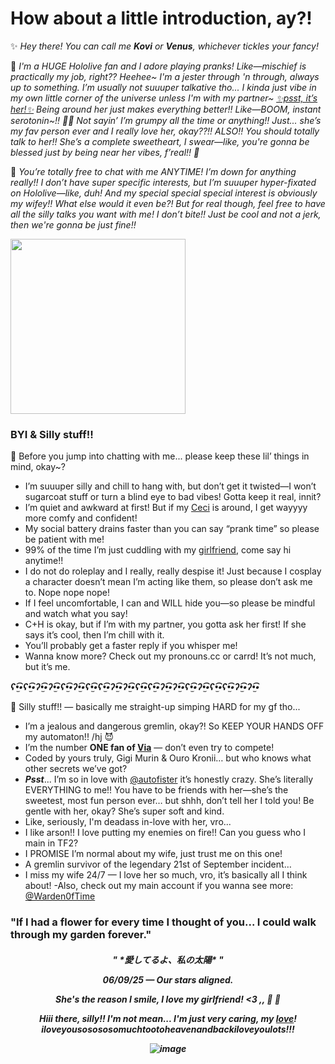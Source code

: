 # How about a little introduction, ay?!
✨ *Hey there! You can call me ___Kovi___ or ___Venus___, whichever tickles your fancy!*

🤭 *I'm a HUGE Hololive fan and I adore playing pranks! Like—mischief is practically my job, right?? Heehee~ I'm a jester through 'n through, always up to something. I’m usually not suuuper talkative tho... I kinda just vibe in my own little corner of the universe unless I'm with my partner~ [✨psst, it’s her!✨](https://github.com/autofister) Being around her just makes everything better!! Like—BOOM, instant serotonin~!! 🌈💥 Not sayin’ I’m grumpy all the time or anything!! Just... she’s my fav person ever and I really love her, okay??!! ALSO!! You should totally talk to her!! She’s a complete sweetheart, I swear—like, you're gonna be blessed just by being near her vibes, f’real!! 🌟*

📌 *You’re totally free to chat with me ANYTIME! I’m down for anything really!! I don’t have super specific interests, but I’m suuuper hyper-fixated on Hololive—like, duh! And my special special special interest is obviously my wifey!! What else would it even be?! But for real though, feel free to have all the silly talks you want with me! I don’t bite!! Just be cool and not a jerk, then we're gonna be just fine!!*

<img src="https://safebooru.org//images/1035/f65eb021b0e2969971d6104927ccd372af59c224.png?5673611" width="280" height="280">

### BYI & Silly stuff!! 
📜 Before you jump into chatting with me... please keep these lil’ things in mind, okay~?
- I’m suuuper silly and chill to hang with, but don’t get it twisted—I won’t sugarcoat stuff or turn a blind eye to bad vibes! Gotta keep it real, innit?
- I’m quiet and awkward at first! But if my [Ceci](https://github.com/autofister) is around, I get wayyyy more comfy and confident!
- My social battery drains faster than you can say “prank time” so please be patient with me!
- 99% of the time I’m just cuddling with my [girlfriend](https://github.com/autofister), come say hi anytime!! 
- I do not do roleplay and I really, really despise it! Just because I cosplay a character doesn’t mean I’m acting like them, so please don’t ask me to. Nope nope nope!
- If I feel uncomfortable, I can and WILL hide you—so please be mindful and watch what you say!
- C+H is okay, but if I’m with my partner, you gotta ask her first! If she says it’s cool, then I’m chill with it.
- You’ll probably get a faster reply if you whisper me!
- Wanna know more? Check out my pronouns.cc or carrd! It’s not much, but it’s me.

***ʕ•̫͡•ʕ•̫͡•ʔ•̫͡•ʔ•̫͡•ʕ•̫͡•ʔ•̫͡•ʕ•̫͡•ʕ•̫͡•ʔ•̫͡•ʔ•̫͡•ʕ•̫͡•ʕ•̫͡•ʔ•̫͡•ʔ•̫͡•ʕ•̫͡•ʔ•̫͡•ʕ•̫͡•ʕ•̫͡•ʔ•̫͡•ʔ•̫͡•***

📝 Silly stuff!! — basically me straight-up simping HARD for my gf tho...
- I’m a jealous and dangerous gremlin, okay?! So KEEP YOUR HANDS OFF my automaton!! /hj 😈
- I’m the number **ONE fan of [Via](https://github.com/autofister)** — don’t even try to compete!
- Coded by yours truly, Gigi Murin & Ouro Kronii… but who knows what other secrets we’ve got?
- **_Psst_**... I’m so in love with [@autofister](https://github.com/autofister) it’s honestly crazy. She’s literally EVERYTHING to me!! You have to be friends with her—she’s the sweetest, most fun person ever… but shhh, don’t tell her I told you! Be gentle with her, okay? She’s super soft and kind.
- Like, seriously, I'm deadass in-love with her, vro...
- I like arson!! I love putting my enemies on fire!! Can you guess who I main in TF2?
- I PROMISE I’m normal about my wife, just trust me on this one!
- A gremlin survivor of the legendary 21st of September incident…
- I miss my wife 24/7 — I love her so much, vro, it’s basically all I think about!
-Also, check out my main account if you wanna see more: [@Warden0fTime](https://github.com/Warden0fTime)
### "If I had a flower for every time I thought of you... I could walk through my garden forever."
<h5 align="center">
" *愛してるよ、私の太陽* "

__***06/09/25 — Our stars aligned.***__

*__She's the reason I smile, I love my girlfriend! <3__* ,, 🧡 💙 

*Hiii there, silly!! I'm not mean... I'm just very caring, my [love](https://github.com/autofister)! iloveyousosososomuchtootoheavenandbackiloveyoulots!!!*

![image](https://github.com/user-attachments/assets/f6968551-2d12-426e-b6b8-b13b47f19d2c)
